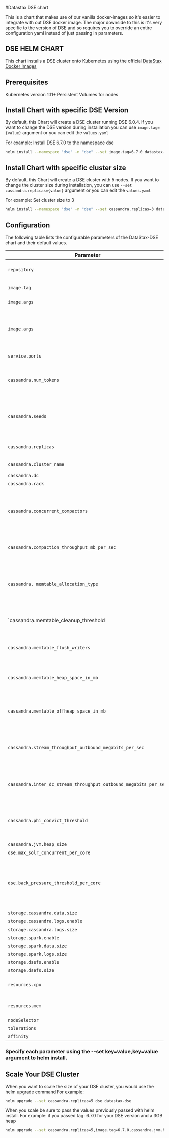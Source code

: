 #Datastax DSE chart

This is a chart that makes use of our vanilla docker-images so it's easier to integrate with out DSE docker image.
The major downside to this is it's very specific to the version of DSE and so requires you to override an entire configuration
yaml instead of just passing in parameters.

## DSE HELM CHART
This chart installs a DSE cluster onto Kubernetes using the official [DataStax Docker Images](https://hub.docker.com/r/datastax/dse-server/)

## Prerequisites

Kubernetes version 1.11+
Persistent Volumes for nodes

## Install Chart with specific DSE Version
By default, this Chart will create a DSE cluster running DSE 6.0.4. If you want to change the DSE version during installation you can use `image.tag={value}` argument or you can edit the `values.yaml`

For example:
Install DSE 6.7.0 to the namespace dse

```bash
helm install --namespace "dse" -n "dse" --set image.tag=6.7.0 datastax-dse
```

## Install Chart with specific cluster size
By default, this Chart will create a DSE cluster with 5 nodes. If you want to change the cluster size during installation, you can use `--set cassandra.replicas={value}` argument or you can edit the `values.yaml` 

For example:
Set cluster size to 3 

```bash
helm install --namespace "dse" -n "dse" --set cassandra.replicas=3 datastax-dse
```



## Configuration

The following table lists the configurable parameters of the DataStax-DSE chart and their default values.

| Parameter                  | Description                                     | Default                                                    |
| -----------------------    | ---------------------------------------------   | ---------------------------------------------------------- |
| `repository`                         | `dse` docker image repository                    | `datastax/dse-server`                                                |
| `image.tag`                          | `dse` docker image tag   | `6.0.4`   |
| `image.args`                   | Image pull policy                          |  `IfNotPresent`    |
| `image.args`                  | Workload to deploy  not set = `cassandra`, analytics = `-k`, search = `-s`, graph =`-g`  | `not set`   |
| `service.ports`                   | Native Transport Port                                | `9042`                                                     |
| `cassandra.num_tokens`                  | (Vnodes) Number of token ranges to assign per node | `32`                                                      |
| `cassandra.seeds`                   | The number of seed nodes used to bootstrap new clients joining the cluster.                            | `2` |
| `cassandra.replicas`                | The number of nodes in the cluster.             | `3`                                                        |
| `cassandra.cluster_name`                | The name of the cluster.                        | `DSE Cluster`                                                |
| `cassandra.dc`                     | DC Name                                | `DC1`                                                      |
| `cassandra.rack`                   | Rack Name                                | `RACK1`                                                     |
| `cassandra.concurrent_compactors`             | The number of concurrent compaction processes allowed to run simultaneously on a node.                                | `2`                                             |
| `cassandra.compaction_throughput_mb_per_sec`               | Throttles compaction to the specified Mb/second.                                | `16`                                                    |
| `cassandra. memtable_allocation_type `   | The method Cassandra uses to allocate and manage memtable memory.                                | `heap_buffers`                                                     |
| `cassandra.memtable_cleanup_threshold     | Ratio used for automatic memtable flush                                | `0.40`                                                     |
| `cassandra.memtable_flush_writers`                 | The number of memtable flush writer threads              | `2`                                                      |
| `cassandra.memtable_heap_space_in_mb`                   | The amount of on-heap memory allocated for memtables                               | `512`                                                    |
| `cassandra.memtable_offheap_space_in_mb`                    | Total amount of off-heap memory allocated for memtables   | `512`                                                       |
| `cassandra.stream_throughput_outbound_megabits_per_sec`                   | Throttle for the throughput of all outbound streaming file transfers on a node  | `200`                                                       |
| `cassandra.inter_dc_stream_throughput_outbound_megabits_per_sec`                      | Throttle for all streaming file transfers between datacenters | `200`                                                       |
| `cassandra.phi_convict_threshold`        | Adjusts the sensitivity of the failure detector on an exponential scale. | `8`|
| `cassandra.jvm.heap_size`                   | DSE heap size                         |  `2G`    |
| `dse.max_solr_concurrent_per_core`                   |  Arguments                          |  `2`    |
| `dse.back_pressure_threshold_per_core`                   | The maximum number of queued partitions during search index rebuilding and reindexing                          |  `1000`    |
| `storage.cassandra.data.size`                   |  Arguments                         |  `15Gi`    |
| `storage.cassandra.logs.enable`                   |  Arguments                          |  `false`    |
| `storage.cassandra.logs.size`                   |  Arguments                          |  `10Gi`    |
| `storage.spark.enable`                   |  Arguments                          |  `false`    |
| `storage.spark.data.size`                   |  Arguments                          |  `15Gi`    |
| `storage.spark.logs.size`                   |  Arguments                          |  `10Gi`    |
| `storage.dsefs.enable`                   |  Arguments                          |  `false`    |
| `storage.dsefs.size`                   |  Arguments                          |  `10Gi`    |
| `resources.cpu`                   | CPU allocated to the Container                          |  `1000m`    |
| `resources.mem`                   | Memory allocated to the Container                          |  `4Gi`    |
| `nodeSelector`                   |  Arguments                          |  ``    |
| `tolerations`                   |  Arguments                          |  ``    |
| `affinity`                   |  Arguments                          |  ``    |

### Specify each parameter using the --set key=value,key=value argument to helm install.

## Scale Your DSE Cluster
When you want to scale the size of your DSE cluster, you would use the helm upgrade command
For example: 

```bash
helm upgrade --set cassandra.replicas=5 dse datastax-dse
```

When you scale be sure to pass the values previously passed with helm install.
For example: if you passed tag: 6.7.0 for your DSE version and a 3GB heap

```bash
helm upgrade --set cassandra.replicas=5,image.tag=6.7.0,cassandra.jvm.heap_size="3G" dse datastax-dse
```
